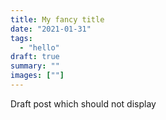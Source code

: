 ```yaml
---
title: My fancy title
date: "2021-01-31"
tags:
  - "hello"
draft: true
summary: ""
images: [""]
---
```


Draft post which should not display
